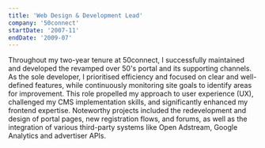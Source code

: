 ```yaml
---
title: 'Web Design & Development Lead'
company: '50connect'
startDate: '2007-11'
endDate: '2009-07'
---
```


Throughout my two-year tenure at 50connect, I successfully maintained and developed the revamped over 50's portal and its supporting channels. As the sole developer, I prioritised efficiency and focused on clear and well-defined features, while continuously monitoring site goals to identify areas for improvement. This role propelled my approach to user experience (UX), challenged my CMS implementation skills, and significantly enhanced my frontend expertise. Noteworthy projects included the redevelopment and design of portal pages, new registration flows, and forums, as well as the integration of various third-party systems like Open Adstream, Google Analytics and advertiser APIs.
